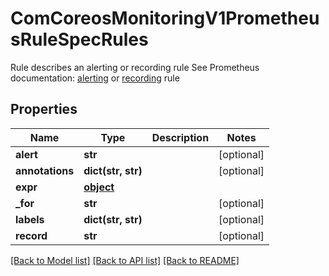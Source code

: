 # ComCoreosMonitoringV1PrometheusRuleSpecRules

Rule describes an alerting or recording rule See Prometheus documentation: [alerting](https://www.prometheus.io/docs/prometheus/latest/configuration/alerting_rules/) or [recording](https://www.prometheus.io/docs/prometheus/latest/configuration/recording_rules/#recording-rules) rule
## Properties
Name | Type | Description | Notes
------------ | ------------- | ------------- | -------------
**alert** | **str** |  | [optional] 
**annotations** | **dict(str, str)** |  | [optional] 
**expr** | [**object**](.md) |  | 
**_for** | **str** |  | [optional] 
**labels** | **dict(str, str)** |  | [optional] 
**record** | **str** |  | [optional] 

[[Back to Model list]](../README.md#documentation-for-models) [[Back to API list]](../README.md#documentation-for-api-endpoints) [[Back to README]](../README.md)


